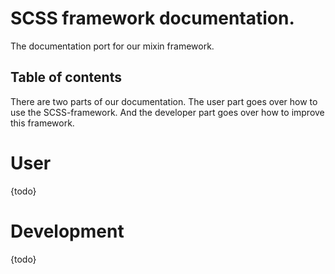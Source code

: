 # SCSS framework documentation. 

The documentation port for our mixin framework.

## Table of contents

There are two parts of our documentation. The user part goes over how to use the SCSS-framework. And the developer part goes over how to improve this framework. 

# User 

{todo}

# Development

{todo}
